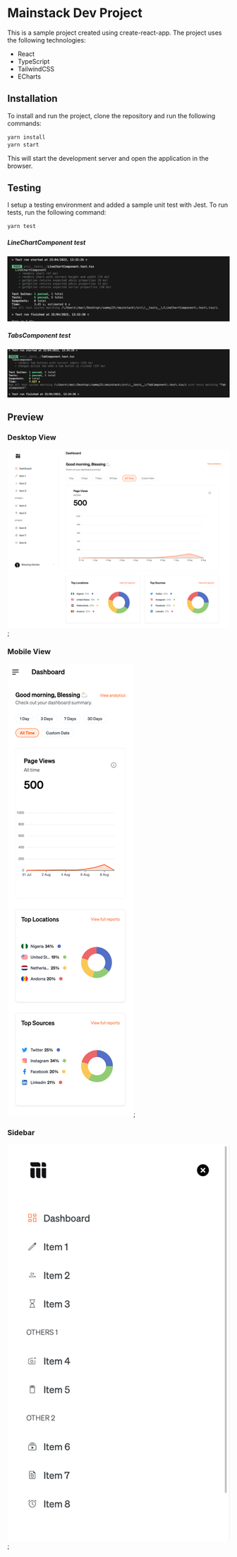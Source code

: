 # Mainstack Dev Project
This is a sample project created using create-react-app. The project uses the following technologies:

- React
- TypeScript
- TailwindCSS
- ECharts

## Installation
To install and run the project, clone the repository and run the following commands:

```bash
yarn install
yarn start
```

This will start the development server and open the application in the browser.

## Testing
I setup a testing environment and added a sample unit test with Jest.
To run tests, run the following command:
```bash
yarn test
```
##### LineChartComponent test
![linechart](public/screenshots/test1.png)

##### TabsComponent test
![tabscomponent](public/screenshots/test2.png)

## Preview

### Desktop View
![Image](public/screenshots/screencapture.png);

### Mobile View
![Mobile View](public/screenshots/mobilescreen.png);

### Sidebar
![Mobile Sidebar](public/screenshots/mobile2.png);